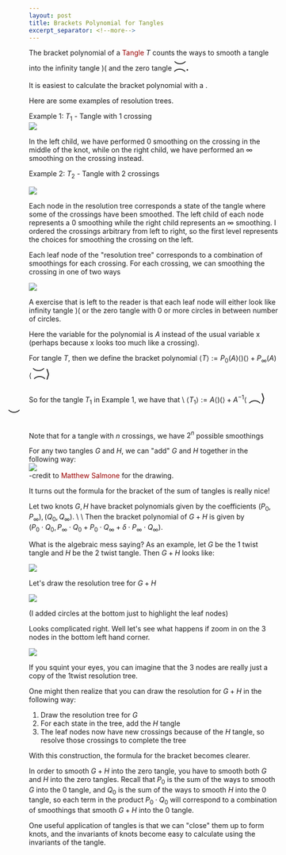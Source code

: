 ```yaml
---
layout: post
title: Brackets Polynomial for Tangles
excerpt_separator: <!--more-->
---
```


<style>

img {
    display: block;
    margin-left: auto;
    margin-right: auto;
    }

a {
  color: #900;
  text-decoration: none;
}

a:hover {
  color: red;
  position: relative;
}

a[data]:hover:after {
  content: attr(data);
  padding: 4px 8px;
  color: rgba(0,0,0,0.5);
  position: absolute;
  left: 0;
  top: 100%;
  white-space: nowrap;
  z-index: 2;
  border-radius: 5px ;
  background: rgba(0,0,0,0.5);
}

b {
    display: none;
    height:30px;
    top: -50px;
    width:290px;
    text-align: center;
    position:relative;
}

a:hover + b {
    display: block;
}​



</style>

<!-- 
<a href="http://127.0.0.1:4000/ResearchJournal//2019/05/13/RationalTangles.html#tangle">Tangle</a>  -->

The bracket polynomial of a <a href="{{site.baseurl}}/2019/05/13/RationalTangles.html#tangle">Tangle</a> $T$ counts the ways to smooth a tangle into the infinity tangle $)($ and the zero tangle <font size="+2"> <span>
    &#xFE35;.
    <span style="position:relative; left:-37px; top:0.5px;">&#xFE36;</span>
</span></font>

It is easiest to calculate the bracket polynomial with a <b>resolution tree</b>.

Here are some examples of resolution trees.

Example 1: $T_1$ - Tangle with 1 crossing 
<img src = "{{site.baseurl}}/assets/img/1twist.jpg">

In the left child, we have performed $0$ smoothing on the crossing in the middle of the knot, while on the right child, we have performed an $\infty$ smoothing on the crossing instead.


Example 2: $T_2$ - Tangle with 2 crossings 

<img src = "{{site.baseurl}}/assets/img/2twists.jpg">
<!--more-->

Each node in the resolution tree corresponds a state of the tangle where some of the crossings have been smoothed. The left child of each node represents a $0$ smoothing while the right child represents an $\infty$ smoothing. I ordered the crossings arbitrary from left to right, so the first level represents the choices for smoothing the crossing on the left. 

Each leaf node of the "resolution tree" corresponds to a combination of smoothings for each crossing. For each crossing, we can smoothing the crossing in one of two ways

<img src = "{{site.baseurl}}/assets/img/SplittingRule.jpg">

A exercise that is left to the reader is that each leaf node will either look like infinity tangle $)($ or the zero tangle with $0$ or more circles in between number of circles. 

Here the variable for the polynomial is $A$ instead of the usual variable x (perhaps because x looks too much like a crossing). 

For tangle $T$, then we define the bracket polynomial $\langle T \rangle := P_0(A)\langle )( \rangle + P_{\infty}(A)\langle$ <font size="+2"> <span>
    &#xFE35;$\rangle$
    <span style="position:relative; left:-42px; top:0.5px;">&#xFE36;</span>
</span></font>

So for the tangle $T_1$ in Example 1, we have that \\
$\langle T_1 \rangle := A \langle )( \rangle + A^{-1}\langle$ <font size="+2"> <span>
    &#xFE35;$\rangle$
    <span style="position:relative; left:-42px; top:0.5px;">&#xFE36;</span>
</span></font>

Note that for a tangle with $n$ crossings, we have $2^n$ possible smoothings

For any two tangles $G$ and $H$, we can "add" $G$ and $H$ together in the following way: 
<img src="{{site.baseurl}}/assets/img/TangleAddition.jpg">
-credit to <a href="https://youtu.be/o6UnPngxbOo?t=192">Matthew Salmone</a> for the drawing. 

It turns out the formula for the bracket of the sum of tangles is really nice! 

Let two knots $G, H$ have bracket polynomials given by the coefficients $(P_0, P_\infty), (Q_0, Q_{\infty})$. \\
\\
Then the bracket polynomial of $G + H$ is given by  
$(P_0 \cdot Q_0, P_\infty \cdot Q_0 + P_0 \cdot Q_\infty + \delta \cdot P_\infty \cdot Q_\infty)$.

What is the algebraic mess saying? As an example, let $G$ be the 1 twist tangle and $H$ be the 2 twist tangle. Then $G+H$ looks like:

<img src="{{site.baseurl}}/assets/img/1twistPlus2twists.jpg">

Let's draw the resolution tree for $G+H$

<img src="{{site.baseurl}}/assets/img/3twists.jpg">

(I added circles at the bottom just to highlight the leaf nodes)

Looks complicated right. Well let's see what happens if zoom in on the 3 nodes in the bottom left hand corner. 

<img src="{{site.baseurl}}/assets/img/3twistsZoomedIn.jpg">



​If you squint your eyes, you can imagine that the 3 nodes are really just a copy of the 1twist resolution tree. 

One might then realize that you can draw the  resolution for $G + H$ in the following way: 
1. Draw the resolution tree for $G$ 
2. For each state in the tree, add the $H$ tangle 
3. The leaf nodes now have new crossings because of the $H$ tangle, so resolve those crossings to complete the tree

With this construction, the formula for the bracket becomes clearer. 

In order to smooth $G + H$ into the zero tangle, you have to smooth both $G$ and $H$ into the zero tangles. Recall that $P_0$ is the sum of the ways to smooth $G$ into the $0$ tangle, and $Q_0$ is the sum of the ways to smooth $H$ into the $0$ tangle, so each term in the product $P_0 \cdot Q_0$ will correspond to a combination of smoothings that smooth $G+H$ into the $0$ tangle. 

One useful application of tangles is that we can "close" them up to form knots, and the invariants of knots become easy to calculate using the invariants of the tangle. 

<!-- <img src="{{site.baseurl}}/assets/img/3twistsZoomedIn.jpg" title="A mathematician might say that the 2 trees are isomorphic, meaning that each node of the tree on left the gets mapped to a corresponding node of the tree on the right, such that the structure of the tree is preserved. See more into graph theory if you like trees!"> -->
